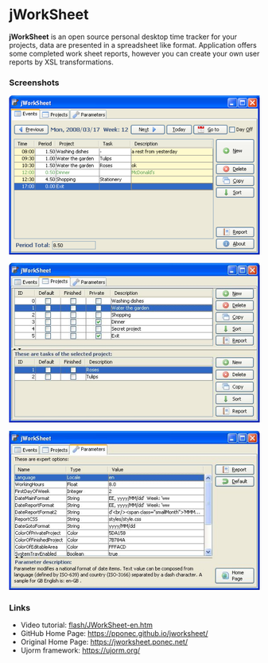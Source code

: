 # jWorkSheet


**jWorkSheet** is an open source personal desktop time tracker for your projects,
data are presented in a spreadsheet like format.
Application offers some completed work sheet reports, however you can create your own user reports by XSL transformations.

### Screenshots

![alt Events](docs/screenshots/1-Events.png "Events")

![alt Events](docs/screenshots/3-Projects.jpg "Projects")

![alt Events](docs/screenshots/4-Parameters.jpg "Parameters")

### Links

* Video tutorial: [flash/JWorkSheet-en.htm](flash/JWorkSheet-en.htm)
* GitHub Home Page: https://pponec.github.io/jworksheet/
* Original Home Page: https://jworksheet.ponec.net/
* Ujorm framework: https://ujorm.org/
